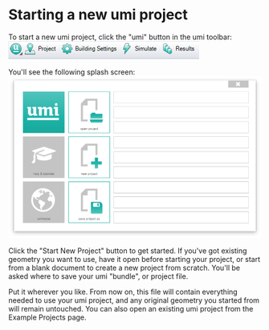 # Starting a new umi project

To start a new umi project, click the "umi" button in the umi toolbar:
![umi toolbar](assets/newproject-9c4730ab.png)

You'll see the following splash screen:
![umi Splash Screen](assets/newproject-4b846e69.png)

Click the "Start New Project" button to get started. If you've got existing geometry you want to use, have it open before starting your project, or start from a blank document to create a new project from scratch. You'll be asked where to save your umi "bundle", or project file.

Put it wherever you like. From now on, this file will contain everything needed to use your umi project, and any original geometry you started from will remain untouched. You can also open an existing umi project from the Example Projects page.
